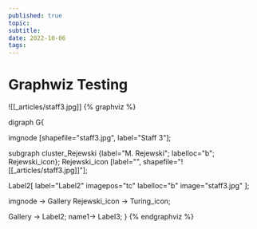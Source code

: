 ```yaml
---
published: true
topic:
subtitle: 
date: 2022-10-06
tags: 
---
```


# Graphwiz Testing
![[_articles/staff3.jpg]]
{% graphviz %}

digraph G{

imgnode [shapefile="staff3.jpg", label="Staff 3"];


subgraph cluster_Rejewski {label="M. Rejewski"; labelloc="b"; Rejewski_icon};
    Rejewski_icon [label="", shapefile="![[_articles/staff3.jpg]]"];

Label2[
    label="Label2"
    imagepos="tc"
    labelloc="b"
    image="staff3.jpg"
];


imgnode -> Gallery
Rejewski_icon -> Turing_icon;

Gallery -> Label2;
name1-> Label3;
}
{% endgraphviz %}
